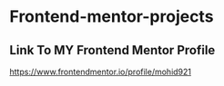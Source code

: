 # Frontend-mentor-projects

## Link To MY Frontend Mentor Profile
https://www.frontendmentor.io/profile/mohid921
